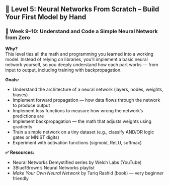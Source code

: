 ## 📕 Level 5: Neural Networks From Scratch – Build Your First Model by Hand

### 🔹 Week 9–10: Understand and Code a Simple Neural Network from Zero

**Why?**  
This level ties all the math and programming you learned into a working model. Instead of relying on libraries, you’ll implement a basic neural network yourself, so you deeply understand how each part works — from input to output, including training with backpropagation.

**Goals:**
- Understand the architecture of a neural network (layers, nodes, weights, biases)
- Implement forward propagation — how data flows through the network to produce output
- Implement loss functions to measure how wrong the network’s predictions are
- Implement backpropagation — the math that adjusts weights using gradients
- Train a simple network on a tiny dataset (e.g., classify AND/OR logic gates or MNIST digits)
- Experiment with activation functions (sigmoid, ReLU, softmax)

**✅ Resources:**
- Neural Networks Demystified series by Welch Labs (YouTube)
- 3Blue1Brown’s Neural Networks playlist
- *Make Your Own Neural Network* by Tariq Rashid (book) — very beginner friendly
